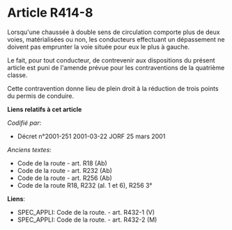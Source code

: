# Article R414-8

Lorsqu'une chaussée à double sens de circulation comporte plus de deux voies, matérialisées ou non, les conducteurs
effectuant un dépassement ne doivent pas emprunter la voie située pour eux le plus à gauche.

Le fait, pour tout conducteur, de contrevenir aux dispositions du présent article est puni de l'amende prévue pour les
contraventions de la quatrième classe.

Cette contravention donne lieu de plein droit à la réduction de trois points du permis de conduire.

**Liens relatifs à cet article**

_Codifié par_:

  - Décret n°2001-251 2001-03-22 JORF 25 mars 2001

_Anciens textes_:

  - Code de la route - art. R18 (Ab)
  - Code de la route - art. R232 (Ab)
  - Code de la route - art. R256 (Ab)
  - Code de la route R18, R232 (al. 1 et 6), R256 3°

**Liens**:

  - SPEC_APPLI: Code de la route. - art. R432-1 (V)
  - SPEC_APPLI: Code de la route. - art. R432-2 (M)
